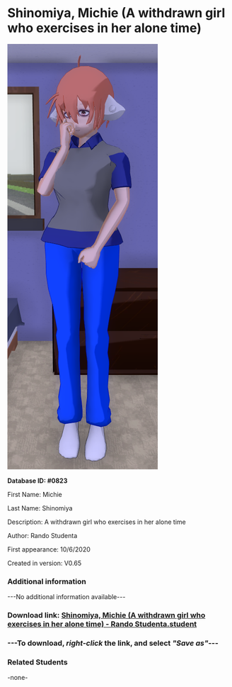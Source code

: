 # Shinomiya, Michie (A withdrawn girl who exercises in her alone time)

<img src="../../Files/Images/Shinomiya, Michie (A withdrawn girl who exercises in her alone time).png" title="Shinomiya, Michie (A withdrawn girl who exercises in her alone time) - Rando Studenta">

**Database ID: #0823**

First Name: Michie

Last Name: Shinomiya

Description: A withdrawn girl who exercises in her alone time

Author: Rando Studenta

First appearance: 10/6/2020

Created in version: V0.65

### Additional information

---No additional information available---

### Download link: <a href="https://raw.githubusercontent.com/Arbiter1223/Daigaku-Gurashi-Custom-Students/master/Files/Student%20Files/Shinomiya%2C%20Michie%20(A%20withdrawn%20girl%20who%20exercises%20in%20her%20alone%20time)%20-%20Rando%20Studenta.student">Shinomiya, Michie (A withdrawn girl who exercises in her alone time) - Rando Studenta.student</a>

### ---**To download, _right-click_ the link, and select _"Save as"_**---

### Related Students

-none-
